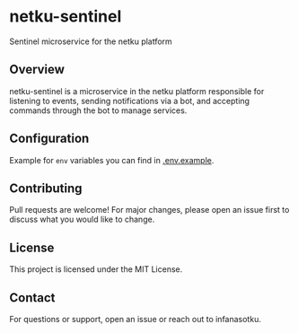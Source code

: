 # netku-sentinel

Sentinel microservice for the netku platform

## Overview

netku-sentinel is a microservice in the netku platform responsible for listening to events,
sending notifications via a bot, and accepting commands through the bot to manage services.

## Configuration

Example for `env` variables you can find in [.env.example](./.env.example).

## Contributing

Pull requests are welcome! For major changes, please open an issue first to discuss what you would like to change.

## License

This project is licensed under the MIT License.

## Contact

For questions or support, open an issue or reach out to infanasotku.
